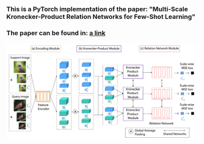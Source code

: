 ### This is a PyTorch implementation of the paper: "Multi-Scale Kronecker-Product Relation Networks for Few-Shot Learning"

### The paper can be found in: [a link](https://link.springer.com/article/10.1007/s11042-021-11735-w) 

![ScreenShot](/images/framework.png)
